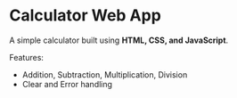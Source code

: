 # Calculator Web App

A simple calculator built using **HTML, CSS, and JavaScript**.

Features:
- Addition, Subtraction, Multiplication, Division
- Clear and Error handling

